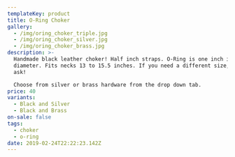 ```yaml
---
templateKey: product
title: O-Ring Choker
gallery:
  - /img/oring_choker_triple.jpg
  - /img/oring_choker_silver.jpg
  - /img/oring_choker_brass.jpg
description: >-
  Handmade black leather choker! Half inch straps. O-Ring is one inch in
  diameter. Fits necks 13 to 15.5 inches. If you need a different size, just
  ask! 

  Choose from silver or brass hardware from the drop down tab.
price: 40
variants:
  - Black and Silver
  - Black and Brass
on-sale: false
tags:
  - choker
  - o-ring
date: 2019-02-24T22:22:23.142Z
---
```


